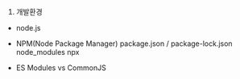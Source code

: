 1. 개발환경

- node.js
- NPM(Node Package Manager)
  package.json / package-lock.json
  node_modules
  npx

- ES Modules vs CommonJS
